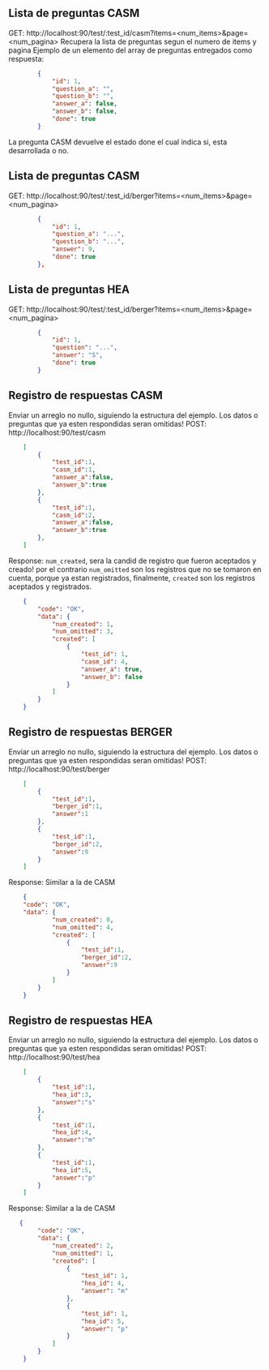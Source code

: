 ## Lista de preguntas CASM
GET: http://localhost:90/test/:test_id/casm?items=<num_items>&page=<num_pagina>
Recupera la lista de preguntas segun el numero de items y pagina
Ejemplo de un elemento del array de preguntas entregados como respuesta:

```json
        {
            "id": 1,
            "question_a": "",
            "question_b": "",
            "answer_a": false,
            "answer_b": false,
            "done": true
        }
```
La pregunta CASM devuelve el estado done el cual indica si, esta desarrollada o no.

## Lista de preguntas CASM
GET: http://localhost:90/test/:test_id/berger?items=<num_items>&page=<num_pagina>

```json
        {
            "id": 1,
            "question_a": "...",
            "question_b": "...",
            "answer": 9,
            "done": true
        },
```

## Lista de preguntas HEA
GET: http://localhost:90/test/:test_id/berger?items=<num_items>&page=<num_pagina>

```json
        {
            "id": 1,
            "question": "...",
            "answer": "S",
            "done": true
        }
```

 
## Registro de respuestas CASM
Enviar un arreglo no nullo, siguiendo la estructura del ejemplo.
Los datos o preguntas que ya esten respondidas seran omitidas!
POST: http://localhost:90/test/casm
```json
    [
        {
            "test_id":1,
            "casm_id":1,
            "answer_a":false,
            "answer_b":true
        },
        {
            "test_id":1,
            "casm_id":2,
            "answer_a":false,
            "answer_b":true
        },
    ]
```
Response: `num_created`, sera la candid de registro que fueron aceptados y creado!
por el contrario `num_omitted` son los registros que no se tomaron en cuenta, porque ya estan registrados, finalmente, `created` son los registros aceptados y registrados.

```json
    {
        "code": "OK",
        "data": {
            "num_created": 1,
            "num_omitted": 3,
            "created": [
                {
                    "test_id": 1,
                    "casm_id": 4,
                    "answer_a": true,
                    "answer_b": false
                }
            ]
        }
    }
```


## Registro de respuestas BERGER
Enviar un arreglo no nullo, siguiendo la estructura del ejemplo.
Los datos o preguntas que ya esten respondidas seran omitidas!
POST: http://localhost:90/test/berger
```json
    [
        {
            "test_id":1,
            "berger_id":1,
            "answer":1
        },
        {
            "test_id":1,
            "berger_id":2,
            "answer":9
        }
    ]
```
Response: Similar a la de CASM

```json
    {
    "code": "OK",
    "data": {
            "num_created": 0,
            "num_omitted": 4,
            "created": [
                {
                    "test_id":1,
                    "berger_id":2,
                    "answer":9
                }  
            ]
        }
    }
```

## Registro de respuestas HEA
Enviar un arreglo no nullo, siguiendo la estructura del ejemplo.
Los datos o preguntas que ya esten respondidas seran omitidas!
POST: http://localhost:90/test/hea
```json
    [
        {
            "test_id":1,
            "hea_id":3,
            "answer":"s"
        },
        {
            "test_id":1,
            "hea_id":4,
            "answer":"m"
        },
        {
            "test_id":1,
            "hea_id":5,
            "answer":"p"
        }
    ]
```
Response: Similar a la de CASM

```json
   {
        "code": "OK",
        "data": {
            "num_created": 2,
            "num_omitted": 1,
            "created": [
                {
                    "test_id": 1,
                    "hea_id": 4,
                    "answer": "m"
                },
                {
                    "test_id": 1,
                    "hea_id": 5,
                    "answer": "p"
                }
            ]
        }
    }
```
